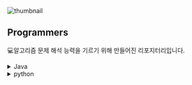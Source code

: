 ![thumbnail](https://user-images.githubusercontent.com/50124623/183564295-73746e08-cd8d-411f-8256-ef578d0e7fe6.png)

## Programmers 
💻알고리즘 문제 해석 능력을 기르기 위해 만들어진 리포지터리입니다.

<details>
<summary>Java</summary>
<div markdown="1">
  
## Level 1
|문제|문제 링크|소스링크|
|----|--------|-------|
|행렬의 덧셈||[source_level_1_addOfMatrices]
|x만큼 간격이 있는 n개의 숫자||[source_level_1_N numbers spaced by x]
|직사각형 별찍기||[source_level_1_SquareStar]
|나누어 떨어지는 숫자 배열|[programmers_link]|[source_level_1_Return_Divisor]
|두 정수 사이의 합||[source_level_1_SumTwoInt]
|문자열 내 p와 y의 개수||
|문자열 다루기 기본||[source_level_1_basicStr]
|서울에서 김서방 찾기||
|수박수박수박수박수박수?||[source_level_1_watermelonclap]
|문자열을 정수로 바꾸기||[source_level_1_StringToInt]
|시저 암호||[source_level_1_CaesarCipher]
|약수의 합||[source_level_1_Sum Cnt Of Measure]|
|이상한 문자 만들기||
|자릿수 더하기||
|자연수 뒤집어 배열로 만들기||
|정수 제곱근 판별||
|제일 작은 수 제거하기||
|짝수와 홀수||
|최대공약수와 최소공배수||
|콜라츠 추측||
|평균 구하기||
|하샤드 수||
|핸드폰 번호 가리기||
|소수 만들기||
|완주하지 못한 선수||
|K번째수||[source_level_1_WhereK]|
|모의고사||
|체육복||
|폰켓몬||
|실패율||
|약수의 개수와 덧셈||
|3진법 뒤집기||[source_level_1_Triad_Flip]|
|예산||[source_level_1_budget]
|부족한 금액 계산하기||
|비밀지도||[source_level_1_SecretMap]|
|가운데 글자 가져오기||
|다트 게임||
|같은 숫자는 싫어||
|윤년||[source_level_1_Year 2016]|
|내 마음대로 정렬하기||[source_level_1_alignMyMind]|

## Level 2
|문제|문제 링크|소스링크|
|----|--------|-------|
|오픈채팅방|||
</div>
</details>

<details>
<summary>python</summary>
<div markdown="1">

## Level 1
|문제|문제 링크|소스링크|
|----|--------|-------|
|푸드파이터 대회|[푸드_파이트_대회_문제]|[푸드_파이트_대회_풀이]

</div>
</details>

[programmers_link]:https://programmers.co.kr/learn/courses/30/lessons/12910?language=java

[source_level_1_Return_Divisor]:https://github.com/ieunune/programmers/blob/master/src/level1/Return_Divisor.java
[source_level_1_N numbers spaced by x]:https://github.com/ieunune/programmers/blob/master/src/level1/N_numbers_spaced_by_X.java
[source_level_1_SecretMap]:https://github.com/ieunune/programmers/blob/master/src/level1/SecretMap.java
[source_level_1_Year 2016]:https://github.com/ieunune/programmers/blob/master/src/level1/Year2016.java
[source_level_1_WhereK]:https://github.com/ieunune/programmers/blob/master/src/level1/WhereK.java
[source_level_1_watermelonclap]:https://github.com/ieunune/programmers/blob/master/src/level1/WaterMelonClap.java
[source_level_1_Triad_Flip]:https://github.com/ieunune/programmers/blob/master/src/level1/Triad_Flip.java
[source_level_1_Sum Cnt Of Measure]:https://github.com/ieunune/programmers/blob/master/src/level1/Sum_Cnt_Of_Measure.java
[source_level_1_addOfMatrices]:https://github.com/ieunune/programmers/blob/master/src/level1/AddOfMatrices.java
[source_level_1_alignMyMind]:https://github.com/ieunune/programmers/blob/master/src/level1/AlignMyMind.java
[source_level_1_basicStr]:https://github.com/ieunune/programmers/blob/master/src/level1/BasicStr.java
[source_level_1_budget]:https://github.com/ieunune/programmers/blob/master/src/level1/Budget.java
[source_level_1_SquareStar]:https://github.com/ieunune/programmers/blob/master/src/level1/SquareStar.java
[source_level_1_SumTwoInt]:https://github.com/ieunune/programmers/blob/master/src/level1/SumTwoInt.java
[source_level_1_StringToInt]:https://github.com/ieunune/programmers/blob/master/src/level1/StringToInt.java
[source_level_1_CaesarCipher]:https://github.com/ieunune/programmers/blob/master/src/level1/CaesarCipher.java

[푸드_파이트_대회_문제]:https://school.programmers.co.kr/learn/courses/30/lessons/134240
[푸드_파이트_대회_풀이]:https://github.com/ieunune/programmers/blob/master/src/python/level1/%ED%91%B8%EB%93%9C_%ED%8C%8C%EC%9D%B4%ED%84%B0_%EB%8C%80%ED%9A%8C.py
